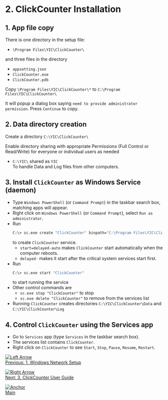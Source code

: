 # 2. ClickCounter Installation

## 1. App file copy

There is one directory in the setup file:

- `\Program Files\YIC\ClickCounter\`

and three files in the directory

- `appsetting.json`
- `ClickCounter.exe`
- `ClickCounter.pdb`

Copy `\Program Files\YIC\ClickCounter\*` to `C:\Program Files\YIC\ClickCounter\`

It will popup a dialog box saying `need to provide administrator permission`.  Press `Continue` to copy.

## 2. Data directory creation

Create a directory `C:\YIC\ClickCounter\`

Enable directory sharing with appropriate Permissions (Full Control or Read/Write) for everyone or individual users as needed

- `C:\YIC\` shared as `YIC`\
   To handle Data and Log files from other computers.

## 3. Install `ClickCounter` as Windows Service (daemon)

- Type `Windows PowerShell` (or `Command Prompt`) in the taskbar search box, matching apps will appear.
- Right click on `Windows PowerShell` (or `Command Prompt`), select `Run as administrator`.
- Run
  ```BASH
  C:\> sc.exe create "ClickCounter" binpath="C:\Program Files\YIC\ClickCounter\ClickCounter.exe" start=delayed-auto
  ```
  to create `ClickCounter` service.
   - `start=delayed-auto` makes `ClickCounter` start automatically when the computer reboots.
   - `delayed-` makes it start after the critical system services start first.
- Run
  ```BASH
  C:\> sc.exe start "ClickCounter"
  ```
  to start running the service
- Other control commands are
  - `sc.exe stop "ClickCounter"` to stop
  - `sc.exe delete "ClickCounter"` to remove from the services list
- Running `ClickCounter` creates directories `C:\YIC\ClickCounter\Data` and `C:\YIC\ClickCounter\Log`

## 4. Control `ClickCounter` using the Services app

- Go to `Services` app (type `Services` in the taskbar search box).
- The services list contains `ClickCounter`.
- Right click on `ClickCounter` to see `Start`, `Stop`, `Pause`, `Resume`, `Restart`.

[![Left Arrow](https://github.githubassets.com/images/icons/emoji/unicode/2b05.png?v8)](1%20Windows%20Network%20Setup.md)\
[Previous: 1. Windows Network Setup](1%20Windows%20Network%20Setup.md)

[![Right Arrow](https://github.githubassets.com/images/icons/emoji/unicode/27a1.png?v8)](3%20ClickCounter%20User%20Guide.md)\
[Next: 3. ClickCounter User Guide](3%20ClickCounter%20User%20Guide.md)

[![Anchor](https://github.githubassets.com/images/icons/emoji/unicode/2693.png?v8)](../README.md)\
[Main](../README.md)
